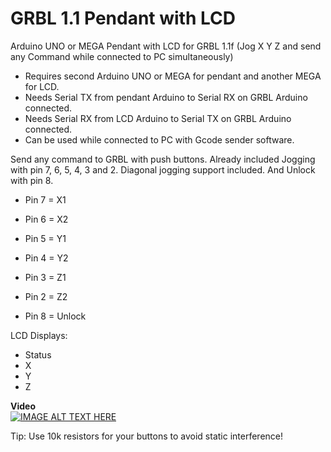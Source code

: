 # GRBL 1.1 Pendant with LCD
Arduino UNO or MEGA Pendant with LCD for GRBL 1.1f (Jog X Y Z and send any Command while connected to PC simultaneously)  

* Requires second Arduino UNO or MEGA for pendant and another MEGA for LCD.
* Needs Serial TX from pendant Arduino to Serial RX on GRBL Arduino connected.
* Needs Serial RX from LCD Arduino to Serial TX on GRBL Arduino connected.
* Can be used while connected to PC with Gcode sender software. 

Send any command to GRBL with push buttons. 
Already included Jogging with pin 7, 6, 5, 4, 3 and 2. Diagonal jogging support included.
And Unlock with pin 8.

* Pin 7 = X1  
* Pin 6 = X2  
* Pin 5 = Y1  
* Pin 4 = Y2  
* Pin 3 = Z1  
* Pin 2 = Z2  

* Pin 8 = Unlock

LCD Displays:
* Status
* X
* Y
* Z


**Video**  
[![IMAGE ALT TEXT HERE](https://img.youtube.com/vi/AHFh_BJhGSI/0.jpg)](https://www.youtube.com/watch?v=AHFh_BJhGSI)

Tip: Use 10k resistors for your buttons to avoid static interference!
